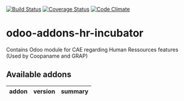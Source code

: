 [![Build Status](https://travis-ci.org/odoo-cae/odoo-addons-hr-incubator.svg?branch=12.0)](https://travis-ci.org/odoo-cae/odoo-addons-hr-incubator?branch=12.0)
[![Coverage Status](https://coveralls.io/repos/github/odoo-cae/odoo-addons-hr-incubator/badge.svg?branch=12.0)](https://coveralls.io/github/odoo-cae/odoo-addons-hr-incubator?branch=12.0)
[![Code Climate](https://codeclimate.com/github/odoo-cae/odoo-addons-hr-incubator/badges/gpa.svg)](https://codeclimate.com/github/odoo-cae/odoo-addons-hr-incubator)



# odoo-addons-hr-incubator

Contains Odoo module for CAE regarding Human Ressources features (Used by Coopaname and GRAP)

[//]: # (addons)

Available addons
----------------
addon | version | summary
--- | --- | ---

[//]: # (end addons)
